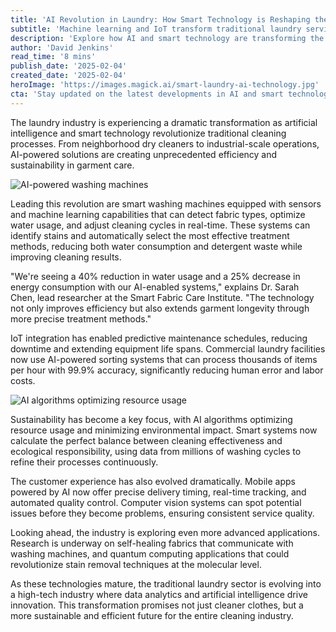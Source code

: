 ```yaml
---
title: 'AI Revolution in Laundry: How Smart Technology is Reshaping the Cleaning Industry'
subtitle: 'Machine learning and IoT transform traditional laundry services into intelligent operations'
description: 'Explore how AI and smart technology are transforming the laundry industry, from AI-powered washing machines to automated sorting systems. Discover innovations creating efficient and sustainable cleaning solutions and revolutionizing customer experience.'
author: 'David Jenkins'
read_time: '8 mins'
publish_date: '2025-02-04'
created_date: '2025-02-04'
heroImage: 'https://images.magick.ai/smart-laundry-ai-technology.jpg'
cta: 'Stay updated on the latest developments in AI and smart technology transformations across industries. Follow us on LinkedIn for exclusive insights and analysis.'
---
```


The laundry industry is experiencing a dramatic transformation as artificial intelligence and smart technology revolutionize traditional cleaning processes. From neighborhood dry cleaners to industrial-scale operations, AI-powered solutions are creating unprecedented efficiency and sustainability in garment care.

![AI-powered washing machines](https://i.magick.ai/PIXE/1738738785294_magick_img.webp)

Leading this revolution are smart washing machines equipped with sensors and machine learning capabilities that can detect fabric types, optimize water usage, and adjust cleaning cycles in real-time. These systems can identify stains and automatically select the most effective treatment methods, reducing both water consumption and detergent waste while improving cleaning results.

"We're seeing a 40% reduction in water usage and a 25% decrease in energy consumption with our AI-enabled systems," explains Dr. Sarah Chen, lead researcher at the Smart Fabric Care Institute. "The technology not only improves efficiency but also extends garment longevity through more precise treatment methods."

IoT integration has enabled predictive maintenance schedules, reducing downtime and extending equipment life spans. Commercial laundry facilities now use AI-powered sorting systems that can process thousands of items per hour with 99.9% accuracy, significantly reducing human error and labor costs.

![AI algorithms optimizing resource usage](https://i.magick.ai/PIXE/1738738785298_magick_img.webp)

Sustainability has become a key focus, with AI algorithms optimizing resource usage and minimizing environmental impact. Smart systems now calculate the perfect balance between cleaning effectiveness and ecological responsibility, using data from millions of washing cycles to refine their processes continuously.

The customer experience has also evolved dramatically. Mobile apps powered by AI now offer precise delivery timing, real-time tracking, and automated quality control. Computer vision systems can spot potential issues before they become problems, ensuring consistent service quality.

Looking ahead, the industry is exploring even more advanced applications. Research is underway on self-healing fabrics that communicate with washing machines, and quantum computing applications that could revolutionize stain removal techniques at the molecular level.

As these technologies mature, the traditional laundry sector is evolving into a high-tech industry where data analytics and artificial intelligence drive innovation. This transformation promises not just cleaner clothes, but a more sustainable and efficient future for the entire cleaning industry.
